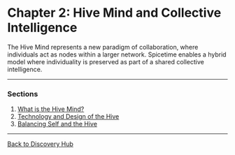 # Chapter 2: Hive Mind and Collective Intelligence

The Hive Mind represents a new paradigm of collaboration, where individuals act as nodes within a larger network. Spicetime enables a hybrid model where individuality is preserved as part of a shared collective intelligence.

---

### Sections

1. [What is the Hive Mind?](./hive_mind_basics.md)
2. [Technology and Design of the Hive](./hive_technology_and_design.md)
3. [Balancing Self and the Hive](./self_and_hive_balance.md)

---

[Back to Discovery Hub](../../hub.md)